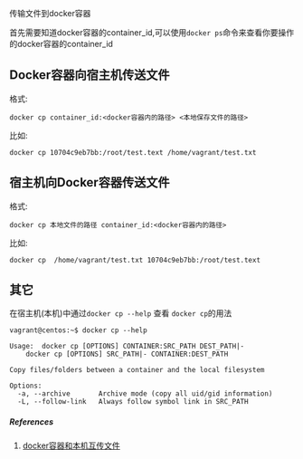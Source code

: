传输文件到docker容器

首先需要知道docker容器的container_id,可以使用`docker ps`命令来查看你要操作的docker容器的container_id



## Docker容器向宿主机传送文件

格式:

```
docker cp container_id:<docker容器内的路径> <本地保存文件的路径>
```
比如:

```
docker cp 10704c9eb7bb:/root/test.text /home/vagrant/test.txt
```


## 宿主机向Docker容器传送文件

格式:

```
docker cp 本地文件的路径 container_id:<docker容器内的路径>
```
比如:

```
docker cp  /home/vagrant/test.txt 10704c9eb7bb:/root/test.text
```

## 其它

在宿主机(本机)中通过`docker cp --help` 查看 `docker cp`的用法

```
vagrant@centos:~$ docker cp --help

Usage:	docker cp [OPTIONS] CONTAINER:SRC_PATH DEST_PATH|-
	docker cp [OPTIONS] SRC_PATH|- CONTAINER:DEST_PATH

Copy files/folders between a container and the local filesystem

Options:
  -a, --archive       Archive mode (copy all uid/gid information)
  -L, --follow-link   Always follow symbol link in SRC_PATH
```

##### References

1. [docker容器和本机互传文件](https://www.cnblogs.com/phonecom/p/10267510.html)